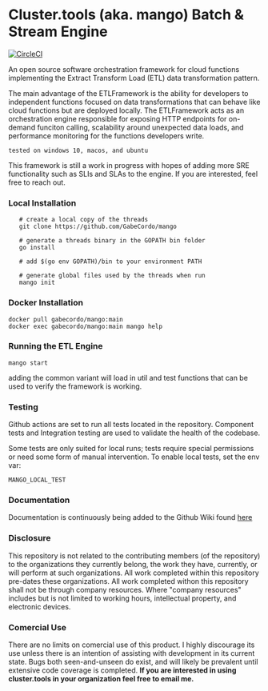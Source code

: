 # Cluster.tools (aka. mango) Batch & Stream Engine

[![CircleCI](https://dl.circleci.com/status-badge/img/circleci/QC84aUAiJyQjmR73kpY2Vo/Vnh9fUxspVZXcLZeW3SfSR/tree/main.svg?style=svg&circle-token=6bc46c7e268594646b3f38a6519d2209b7399ae2)](https://dl.circleci.com/status-badge/redirect/circleci/QC84aUAiJyQjmR73kpY2Vo/Vnh9fUxspVZXcLZeW3SfSR/tree/main)

An open source software orchestration framework for cloud functions implementing
the Extract Transform Load (ETL) data transformation pattern. 

The main advantage of the ETLFramework is the ability for developers to independent functions focused on
data transformations that can behave like cloud functions but are deployed locally. The ETLFramework acts as
an orchestration engine responsible for exposing HTTP endpoints for on-demand funciton calling, scalability
around unexpected data loads, and performance monitoring for the functions developers write.


```tested on windows 10, macos, and ubuntu```

This framework is still a work in progress with hopes of adding more SRE functionality such as SLIs and SLAs
to the engine. If you are interested, feel free to reach out.

### Local Installation

```shell
   # create a local copy of the threads
   git clone https://github.com/GabeCordo/mango
   
   # generate a threads binary in the GOPATH bin folder
   go install
   
   # add $(go env GOPATH)/bin to your environment PATH
   
   # generate global files used by the threads when run
   mango init
```

### Docker Installation

```shell
docker pull gabecordo/mango:main
docker exec gabecordo/mango:main mango help
```

### Running the ETL Engine

```shell
mango start
```
adding the common variant will load in util and test functions that can be used to verify the framework is working.

### Testing
Github actions are set to run all tests located in the repository. Component tests and Integration testing are used to
validate the health of the codebase.

Some tests are only suited for local runs; tests require special permissions or need some
form of manual intervention. To enable local tests, set the env var:

    MANGO_LOCAL_TEST

### Documentation

Documentation is continuously being added to the Github Wiki found [here](https://github.com/GabeCordo/mangoose-core/wiki)

### Disclosure

This repository is not related to the contributing members (of the repository) to the organizations they currently belong, the work they have, currently, or will perform at such organizations. All work completed within this repository pre-dates these organizations. All work completed withon this repository shall not be through company resources. Where "company resources" includes but is not limited to working hours, intellectual property, and electronic devices.

### Comercial Use

There are no limits on comercial use of this product. I highly discourage its use unless there is an intention of assisting with development in its current state. Bugs both seen-and-unseen do exist, and will likely be prevalent until extensive code coverage is completed. **If you are interested in using cluster.tools in your organization feel free to email me.**
